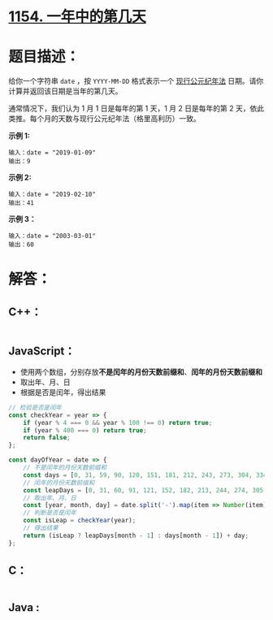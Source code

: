 # [1154. 一年中的第几天](https://leetcode-cn.com/problems/day-of-the-year/)

# 题目描述：

给你一个字符串 `date` ，按 `YYYY-MM-DD` 格式表示一个 [现行公元纪年法](https://baike.baidu.com/item/公元/17855) 日期。请你计算并返回该日期是当年的第几天。

通常情况下，我们认为 1 月 1 日是每年的第 1 天，1 月 2 日是每年的第 2 天，依此类推。每个月的天数与现行公元纪年法（格里高利历）一致。



**示例 1:**

```
输入：date = "2019-01-09"
输出：9
```

 **示例 2:**

```
输入：date = "2019-02-10"
输出：41
```

**示例 3：**

```
输入：date = "2003-03-01"
输出：60
```



# 解答：

## C++：

```cpp

```

## JavaScript：

- 使用两个数组，分别存放**不是闰年的月份天数前缀和**、**闰年的月份天数前缀和**
- 取出年、月、日
- 根据是否是闰年，得出结果

```javascript
// 检验是否是闰年
const checkYear = year => {
    if (year % 4 === 0 && year % 100 !== 0) return true;
    if (year % 400 === 0) return true;
    return false;
};

const dayOfYear = date => {
    // 不是闰年的月份天数前缀和
    const days = [0, 31, 59, 90, 120, 151, 181, 212, 243, 273, 304, 334, 365];
    // 闰年的月份天数前缀和
    const leapDays = [0, 31, 60, 91, 121, 152, 182, 213, 244, 274, 305, 335, 366];
    // 取出年、月、日
    const [year, month, day] = date.split('-').map(item => Number(item));
    // 判断是否是闰年
    const isLeap = checkYear(year);
    // 得出结果
    return (isLeap ? leapDays[month - 1] : days[month - 1]) + day;
};
```

## C：

```c

```

## Java :

```java

```
